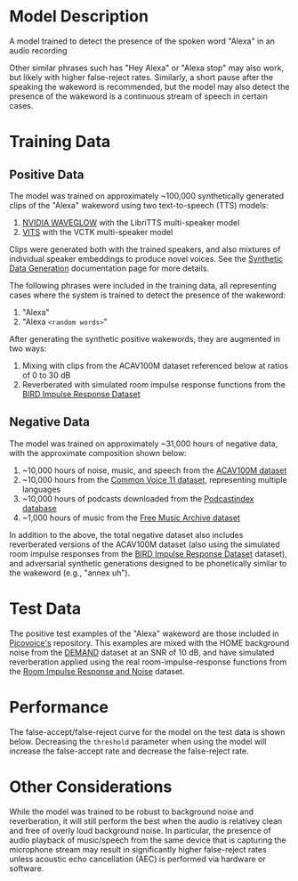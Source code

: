 # Model Description

A model trained to detect the presence of the spoken word "Alexa" in an audio recording

Other similar phrases such has "Hey Alexa" or "Alexa stop" may also work, but likely with higher false-reject rates. Similarly, a short pause after the speaking the wakeword is recommended, but the model may also detect the presence of the wakeword is a continuous stream of speech in certain cases.

# Training Data

## Positive Data

The model was trained on approximately ~100,000 synthetically generated clips of the "Alexa" wakeword using two text-to-speech (TTS) models:

1) [NVIDIA WAVEGLOW](https://github.com/NVIDIA/waveglow) with the LibriTTS multi-speaker model
2) [VITS](https://github.com/jaywalnut310/vits) with the VCTK multi-speaker model

Clips were generated both with the trained speakers, and also mixtures of individual speaker embeddings to produce novel voices. See the [Synthetic Data Generation]() documentation page for more details.

The following phrases were included in the training data, all representing cases where the system is trained to detect the presence of the wakeword:

1) "Alexa"
2) "Alexa `<random words>`"

After generating the synthetic positive wakewords, they are augmented in two ways:

1) Mixing with clips from the ACAV100M dataset referenced below at ratios of 0 to 30 dB
2) Reverberated with simulated room impulse response functions from the [BIRD Impulse Response Dataset](https://github.com/FrancoisGrondin/BIRD)

## Negative Data

The model was trained on approximately ~31,000 hours of negative data, with the approximate composition shown below:

1) ~10,000 hours of noise, music, and speech from the [ACAV100M dataset](https://acav100m.github.io/)
2) ~10,000 hours from the [Common Voice 11 dataset](https://commonvoice.mozilla.org/en/datasets), representing multiple languages
3) ~10,000 hours of podcasts downloaded from the [Podcastindex database](https://podcastindex.org/)
4) ~1,000 hours of music from the [Free Music Archive dataset](https://github.com/mdeff/fma)

In addition to the above, the total negative dataset also includes reverberated versions of the ACAV100M dataset (also using the simulated room impulse responses from the [BIRD Impulse Response Dataset](https://github.com/FrancoisGrondin/BIRD) dataset), and adversarial synthetic generations designed to be phonetically similar to the wakeword (e.g., "annex uh").

# Test Data

The positive test examples of the "Alexa" wakeword are those included in [Picovoice's](https://github.com/Picovoice/wake-word-benchmark) repository. This examples are mixed with the HOME background noise from the [DEMAND](https://zenodo.org/record/1227121#.Y3OSG77MJhE) dataset at an SNR of 10 dB, and have simulated reverberation applied using the real room-impulse-response functions from the [Room Impulse Response and Noise](https://www.openslr.org/28/) dataset.

# Performance

The false-accept/false-reject curve for the model on the test data is shown below. Decreasing the `threshold` parameter when using the model will increase the false-accept rate and decrease the false-reject rate.

# Other Considerations

While the model was trained to be robust to background noise and reverberation, it will still perform the best when the audio is relativey clean and free of overly loud background noise. In particular, the presence of audio playback of music/speech from the same device that is capturing the microphone stream may result in significantly higher false-reject rates unless acoustic echo cancellation (AEC) is performed via hardware or software.